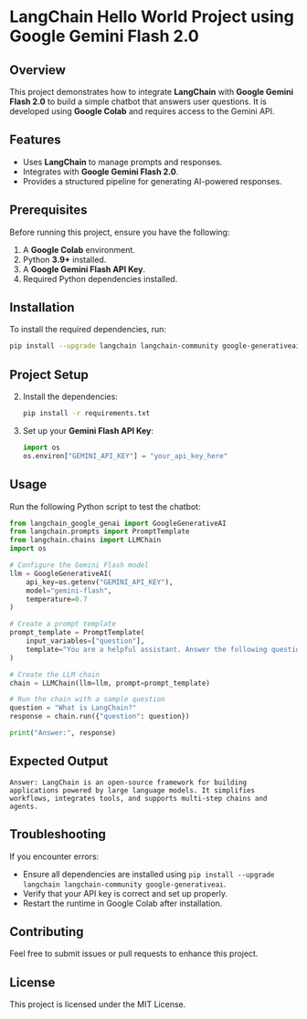 # LangChain Hello World Project using Google Gemini Flash 2.0

## Overview
This project demonstrates how to integrate **LangChain** with **Google Gemini Flash 2.0** to build a simple chatbot that answers user questions. It is developed using **Google Colab** and requires access to the Gemini API.

## Features
- Uses **LangChain** to manage prompts and responses.
- Integrates with **Google Gemini Flash 2.0**.
- Provides a structured pipeline for generating AI-powered responses.

## Prerequisites
Before running this project, ensure you have the following:

1. A **Google Colab** environment.
2. Python **3.9+** installed.
3. A **Google Gemini Flash API Key**.
4. Required Python dependencies installed.

## Installation
To install the required dependencies, run:

```bash
pip install --upgrade langchain langchain-community google-generativeai
```

## Project Setup
2. Install the dependencies:
   ```bash
   pip install -r requirements.txt
   ```
3. Set up your **Gemini Flash API Key**:
   ```python
   import os
   os.environ["GEMINI_API_KEY"] = "your_api_key_here"
   ```

## Usage
Run the following Python script to test the chatbot:

```python
from langchain_google_genai import GoogleGenerativeAI
from langchain.prompts import PromptTemplate
from langchain.chains import LLMChain
import os

# Configure the Gemini Flash model
llm = GoogleGenerativeAI(
    api_key=os.getenv("GEMINI_API_KEY"),
    model="gemini-flash",
    temperature=0.7
)

# Create a prompt template
prompt_template = PromptTemplate(
    input_variables=["question"],
    template="You are a helpful assistant. Answer the following question:\n\n{question}"
)

# Create the LLM chain
chain = LLMChain(llm=llm, prompt=prompt_template)

# Run the chain with a sample question
question = "What is LangChain?"
response = chain.run({"question": question})

print("Answer:", response)
```

## Expected Output
```
Answer: LangChain is an open-source framework for building applications powered by large language models. It simplifies workflows, integrates tools, and supports multi-step chains and agents.
```

## Troubleshooting
If you encounter errors:
- Ensure all dependencies are installed using `pip install --upgrade langchain langchain-community google-generativeai`.
- Verify that your API key is correct and set up properly.
- Restart the runtime in Google Colab after installation.

## Contributing
Feel free to submit issues or pull requests to enhance this project.

## License
This project is licensed under the MIT License.



